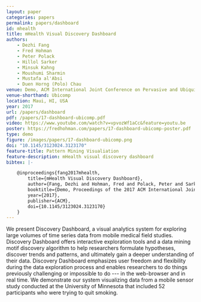 ```yaml
---
layout: paper
categories: papers
permalink: papers/dashboard
id: mhealth
title: mHealth Visual Discovery Dashboard
authors:
    - Dezhi Fang
    - Fred Hohman
    - Peter Polack
    - Hillol Sarker
    - Minsuk Kahng
    - Moushumi Sharmin
    - Mustafa al'Absi
    - Duen Horng (Polo) Chau
venue: Demo, ACM International Joint Conference on Pervasive and Ubiquitous Computing
venue-shorthand: Ubicomp
location: Maui, HI, USA
year: 2017
url: /papers/dashboard
pdf: /papers/17-dashboard-ubicomp.pdf
video: https://www.youtube.com/watch?v=vpvozWf1aCc&feature=youtu.be
poster: https://fredhohman.com/papers/17-dashboard-ubicomp-poster.pdf
type: demo
figure: /images/papers/17-dashboard-ubicomp.png
doi: "10.1145/3123024.3123170"
feature-title: Pattern Mining Visualiation
feature-description: mHealth visual discovery dashboard
bibtex: |-

    @inproceedings{fang2017mhealth,
        title={mHealth Visual Discovery Dashboard},
        author={Fang, Dezhi and Hohman, Fred and Polack, Peter and Sarker, Hillol and Kahng, Minsuk and Sharmin, Moushumi and al'Absi, Mustafa and Chau, Duen Horng},
        booktitle={Demo, Proceedings of the 2017 ACM International Joint Conference on Pervasive and Ubiquitous Computing and Proceedings of the 2017 ACM International Symposium on Wearable Computers},
        year={2017},
        publisher={ACM},
        doi={10.1145/3123024.3123170}
    }
---
```


We present Discovery Dashboard, a visual analytics system for exploring large volumes of time series data from mobile medical field studies. 
Discovery Dashboard offers interactive exploration tools and a data mining motif discovery algorithm to help researchers formulate hypotheses, discover trends and patterns, and ultimately gain a deeper understanding of their data.
Discovery Dashboard emphasizes user freedom and flexibility during the data exploration process and enables researchers to do things previously challenging or impossible to do --- in the web-browser and in real time.
We demonstrate our system visualizing data from a mobile sensor study conducted at the University of Minnesota that included 52 participants who were trying to quit smoking.

